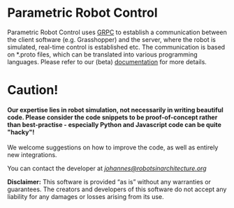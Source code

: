 # Parametric Robot Control

Parametric Robot Control uses [GRPC](https://grpc.io/) to establish a communication between the client software (e.g. Grasshopper) and the server, where the robot is simulated, real-time control is established etc.
The communication is based on *.proto files, which can be translated into various programming languages. Please refer to our (beta) [documentation](https://parametricrobotcontrol.notion.site/) for more details.


# Caution!

#### Our expertise lies in robot simulation, not necessarily in writing beautiful code. Please consider the code snippets to be proof-of-concept rather than best-practise - especially Python and Javascript code can be quite "hacky"!
We welcome suggestions on how to improve the code, as well as entirely new integrations.

You can contact the developer at *johannes@robotsinarchitecture.org*

**Disclaimer:** This software is provided “as is” without any warranties or guarantees. The creators and developers of this software do not accept any liability for any damages or losses arising from its use.
